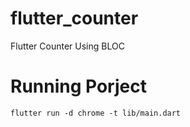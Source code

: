 # flutter_counter

Flutter Counter Using BLOC

# Running Porject

```
flutter run -d chrome -t lib/main.dart
```